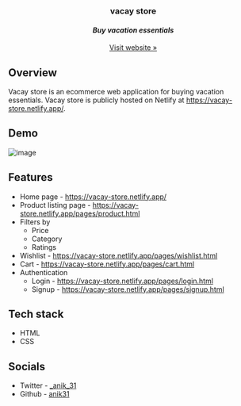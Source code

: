 <h3 align="center">vacay store</h3>
<h4 align="center"><i>Buy vacation essentials</i></h4>
<p align="center"><a href="https://vacay-store.netlify.app">Visit website »</a></p>

## Overview
Vacay store is an ecommerce web application for buying vacation essentials. Vacay store is publicly hosted on Netlify at https://vacay-store.netlify.app/.

## Demo
![image](https://user-images.githubusercontent.com/56336326/154792320-b1d39258-9e04-4f3f-b624-53c65d66eb05.png)

## Features
- Home page - https://vacay-store.netlify.app/
- Product listing page - https://vacay-store.netlify.app/pages/product.html
- Filters by
    - Price
    - Category
    - Ratings
- Wishlist - https://vacay-store.netlify.app/pages/wishlist.html
- Cart - https://vacay-store.netlify.app/pages/cart.html
- Authentication
    - Login - https://vacay-store.netlify.app/pages/login.html
    - Signup - https://vacay-store.netlify.app/pages/signup.html

## Tech stack
* HTML
* CSS

## Socials
* Twitter - [_anik_31](https://twitter.com/_anik_31)
* Github - [anik31](https://www.linkedin.com/in/anik31/)
